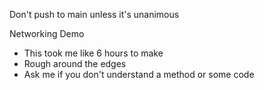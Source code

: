 Don't push to main unless it's unanimous

Networking Demo
- This took me like 6 hours to make
- Rough around the edges
- Ask me if you don't understand a method or some code
